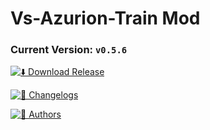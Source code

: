 # Vs-Azurion-Train Mod
### **Current Version:** `v0.5.6`

[![⬇️ Download Release](https://img.shields.io/badge/Download-Recent-gray?style=for-the-badge&logo=github&logoColor=white)](https://github.com/ezura-azur/Vs-Azurion-Train/releases)

[![📜 Changelogs](https://img.shields.io/badge/See-Changelogs-gray?style=for-the-badge&logo=github&logoColor=white)](https://github.com/ezura-azur/Vs-Azurion-Train/blob/main/Changelog.md)

[![👥 Authors](https://img.shields.io/badge/See-Authors-gray?style=for-the-badge&logo=github&logoColor=white)](https://github.com/ezura-azur/Vs-Azurion-Train/blob/main/AUTHORS.md)
